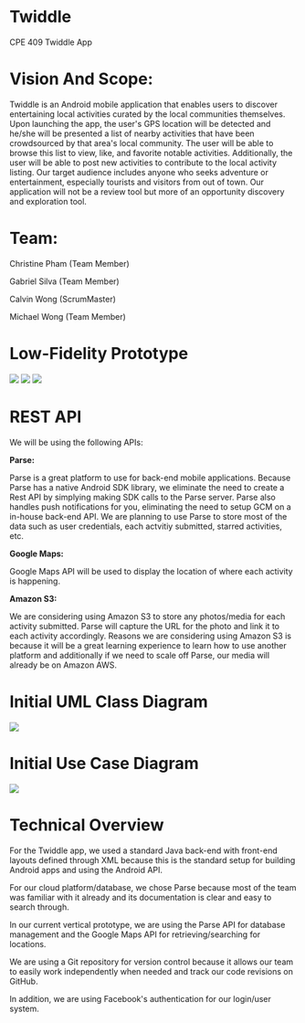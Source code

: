 # Twiddle
CPE 409 Twiddle App

# Vision And Scope:

Twiddle is an Android mobile application that enables users to discover entertaining local activities curated by the local communities themselves. Upon launching the app, the user's GPS location will be detected and he/she will be presented a list of nearby activities that have been crowdsourced by that area's local community. The user will be able to browse this list to view, like, and favorite notable activities. Additionally, the user will be able to post new activities to contribute to the local activity listing. Our target audience includes anyone who seeks adventure or entertainment, especially tourists and visitors from out of town. Our application will not be a review tool but more of an opportunity discovery and exploration tool.


# Team:

Christine Pham (Team Member)

Gabriel Silva (Team Member)

Calvin Wong (ScrumMaster)

Michael Wong (Team Member)

# Low-Fidelity Prototype
![](https://cpslo-csc.mybalsamiq.com/projects/treecounting/Twiddle-Browse.png?key=ac26bbbdb6ed099bbfc48ff75806c48735f53bd9)
![](https://cpslo-csc.mybalsamiq.com/projects/treecounting/Activity-Page.png?key=ac26bbbdb6ed099bbfc48ff75806c48735f53bd9)
![](https://cpslo-csc.mybalsamiq.com/mockups/2717168.png?key=ac26bbbdb6ed099bbfc48ff75806c48735f53bd9)

# REST API
We will be using the following APIs:

<b>Parse:</b>

Parse is a great platform to use for back-end mobile applications. Because Parse has a native Android SDK library, we eliminate the need to create a Rest API by simplying making SDK calls to the Parse server. Parse also handles push notifications for you, eliminating the need to setup GCM on a in-house back-end API. We are planning to use Parse to store most of the data such as user credentials, each actvitiy submitted, starred activities, etc. 

<b>Google Maps:</b>

Google Maps API will be used to display the location of where each activity is happening. 

<b>Amazon S3:</b>

We are considering using Amazon S3 to store any photos/media for each activity submitted. Parse will capture the URL for the photo and link it to each activity accordingly. Reasons we are considering using Amazon S3 is because it will be a great learning experience to learn how to use another platform and additionally if we need to scale off Parse, our media will already be on Amazon AWS.

# Initial UML Class Diagram
![](https://40.media.tumblr.com/f8330d858d6cb3fc061395fd164f7c1d/tumblr_njp715jAwt1u7eu2po1_500.png)

# Initial Use Case Diagram
![](https://36.media.tumblr.com/219aa792792cf47d220b0d79892bea72/tumblr_njp715jAwt1u7eu2po2_540.png)

# Technical Overview
For the Twiddle app, we used a standard Java back-end with front-end layouts defined through XML because this is the standard setup for building Android apps and using the Android API.

For our cloud platform/database, we chose Parse because most of the team was familiar with it already and its documentation is clear and easy to search through.

In our current vertical prototype, we are using the Parse API for database management and the Google Maps API for retrieving/searching for locations.

We are using a Git repository for version control because it allows our team to easily work independently when needed and track our code revisions on GitHub.

In addition, we are using Facebook's authentication for our login/user system.
